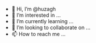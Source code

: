 - 👋 Hi, I’m @huzagh
- 👀 I’m interested in ...
- 🌱 I’m currently learning ...
- 💞️ I’m looking to collaborate on ...
- 📫 How to reach me ...

<!---
huzagh/huzagh is a ✨ special ✨ repository because its `README.md` (this file) appears on your GitHub profile.
You can click the Preview link to take a look at your changes.
--->
